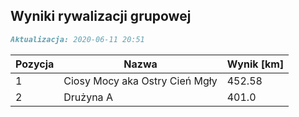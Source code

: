 ## Wyniki rywalizacji grupowej

```markdown
Aktualizacja: 2020-06-11 20:51
```

Pozycja | Nazwa | Wynik [km] |
------------ | -------------  | -------------
 1 |Ciosy Mocy aka Ostry Cień Mgły | 452.58 
 2 |Drużyna A | 401.0
